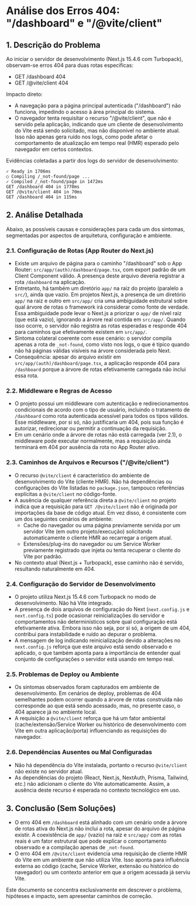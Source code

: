 # Análise dos Erros 404: "/dashboard" e "/@vite/client"

## 1. Descrição do Problema

Ao iniciar o servidor de desenvolvimento (Next.js 15.4.6 com Turbopack), observam-se erros 404 para duas rotas específicas:

- GET /dashboard 404
- GET /@vite/client 404

Impacto direto:
- A navegação para a página principal autenticada ("/dashboard") não funciona, impedindo o acesso à área principal do sistema.
- O navegador tenta requisitar o recurso "/@vite/client", que não é servido pela aplicação, indicando que um cliente de desenvolvimento do Vite está sendo solicitado, mas não disponível no ambiente atual. Isso não apenas gera ruído nos logs, como pode afetar o comportamento de atualização em tempo real (HMR) esperado pelo navegador em certos contextos.

Evidências coletadas a partir dos logs do servidor de desenvolvimento:

```
✓ Ready in 1706ms
○ Compiling /_not-found/page ...
✓ Compiled /_not-found/page in 1472ms
GET /dashboard 404 in 1770ms
GET /@vite/client 404 in 70ms
GET /dashboard 404 in 115ms
```

## 2. Análise Detalhada

Abaixo, as possíveis causas e considerações para cada um dos sintomas, segmentadas por aspectos de arquitetura, configuração e ambiente.

### 2.1. Configuração de Rotas (App Router do Next.js)

- Existe um arquivo de página para o caminho "/dashboard" sob o App Router: `src/app/(auth)/dashboard/page.tsx`, com export padrão de um Client Component válido. A presença deste arquivo deveria registrar a rota `/dashboard` na aplicação.
- Entretanto, há também um diretório `app/` na raiz do projeto (paralelo a `src/`), ainda que vazio. Em projetos Next.js, a presença de um diretório `app/` na raiz e outro em `src/app/` cria uma ambiguidade estrutural sobre qual árvore de rotas o framework irá considerar como fonte de verdade. Essa ambiguidade pode levar o Next.js a priorizar o `app/` de nível raiz (que está vazio), ignorando a árvore real contida em `src/app/`. Quando isso ocorre, o servidor não registra as rotas esperadas e responde 404 para caminhos que efetivamente existem em `src/app/`.
- Sintoma colateral coerente com esse cenário: o servidor compila apenas a rota de `_not-found`, como visto nos logs, o que é típico quando não há páginas válidas visíveis na árvore considerada pelo Next.
- Consequência: apesar do arquivo existir em `src/app/(auth)/dashboard/page.tsx`, a aplicação responde 404 para `/dashboard` porque a árvore de rotas efetivamente carregada não inclui essa rota.

### 2.2. Middleware e Regras de Acesso

- O projeto possui um middleware com autenticação e redirecionamentos condicionais de acordo com o tipo de usuário, incluindo o tratamento de `/dashboard` como rota autenticada acessível para todos os tipos válidos. Esse middleware, por si só, não justificaria um 404, pois sua função é autorizar, redirecionar ou permitir a continuação da requisição.
- Em um cenário onde a árvore de rotas não está carregada (ver 2.1), o middleware pode executar normalmente, mas a requisição ainda terminará em 404 por ausência da rota no App Router ativo.

### 2.3. Caminhos de Arquivos e Recursos ("/@vite/client")

- O recurso `@vite/client` é característico do ambiente de desenvolvimento do Vite (cliente HMR). Não há dependências ou configurações do Vite listadas no `package.json`, tampouco referências explícitas a `@vite/client` no código-fonte.
- A ausência de qualquer referência direta a `@vite/client` no projeto indica que a requisição para `GET /@vite/client` não é originada por importações da base de código atual. Em vez disso, é consistente com um dos seguintes cenários de ambiente:
  - Cache do navegador ou uma página previamente servida por um servidor Vite (em outro projeto/execução) solicitando automaticamente o cliente HMR ao recarregar a origem atual.
  - Extensões/plug-ins do navegador ou um Service Worker previamente registrado que injeta ou tenta recuperar o cliente do Vite por padrão.
- No contexto atual (Next.js + Turbopack), esse caminho não é servido, resultando naturalmente em 404.

### 2.4. Configuração do Servidor de Desenvolvimento

- O projeto utiliza Next.js 15.4.6 com Turbopack no modo de desenvolvimento. Não há Vite integrado.
- A presença de dois arquivos de configuração do Next (`next.config.js` e `next.config.ts`) pode ocasionar reinicializações do servidor e comportamentos não determinísticos sobre qual configuração está efetivamente ativa. Embora isso não seja, por si só, a origem de um 404, contribui para instabilidade e ruído ao depurar o problema.
- A mensagem de log indicando reinicialização devido a alterações no `next.config.js` reforça que este arquivo está sendo observado e aplicado, o que também aponta para a importância de entender qual conjunto de configurações o servidor está usando em tempo real.

### 2.5. Problemas de Deploy ou Ambiente

- Os sintomas observados foram capturados em ambiente de desenvolvimento. Em cenários de deploy, problemas de 404 semelhantes podem ocorrer quando a árvore de rotas construída não corresponde ao que está sendo acessado, mas, no presente caso, o 404 aparece já no ambiente local.
- A requisição a `@vite/client` reforça que há um fator ambiental (cache/extensão/Service Worker ou histórico de desenvolvimento com Vite em outra aplicação/porta) influenciando as requisições do navegador.

### 2.6. Dependências Ausentes ou Mal Configuradas

- Não há dependência do Vite instalada, portanto o recurso `@vite/client` não existe no servidor atual.
- As dependências do projeto (React, Next.js, NextAuth, Prisma, Tailwind, etc.) não adicionam o cliente do Vite automaticamente. Assim, a ausência deste recurso é esperada no contexto tecnológico em uso.

## 3. Conclusão (Sem Soluções)

- O erro 404 em `/dashboard` está alinhado com um cenário onde a árvore de rotas ativa do Next.js não inclui a rota, apesar do arquivo de página existir. A coexistência de `app/` (vazio) na raiz e `src/app/` com as rotas reais é um fator estrutural que pode explicar o comportamento observado e a compilação apenas de `_not-found`.
- O erro 404 em `/@vite/client` evidencia uma requisição de cliente HMR do Vite em um ambiente que não utiliza Vite. Isso aponta para influência externa ao código (cache, Service Worker, extensão ou histórico do navegador) ou um contexto anterior em que a origem acessada já serviu Vite.

Este documento se concentra exclusivamente em descrever o problema, hipóteses e impacto, sem apresentar caminhos de correção.
